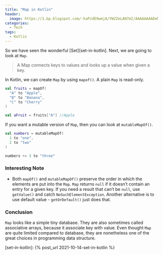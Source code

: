 ```yaml
---
title: "Map in Kotlin"
header:
  image: https://1.bp.blogspot.com/-kaPzdE9wmjA/YW2ZeLAN7mI/AAAAAAAADeM/C8_vMf0gov0iORg_vT7l9gQDkO8mq0ySgCLcBGAsYHQ/s600/511SfrjN7TL._AC_SX466_.jpg
categories:
  - Tech
tags:
  - Kotlin
---
```


So we have seen the wonderful [Set][set-in-kotlin]. Next, we are going to look at `Map`.

> A Map connects keys to values and looks up a value when given a key.

In Kotlin, we can create `Map` by using `mapof()`. A plain `Map` is read-only.

```kotlin
val fruits = mapOf(
  "A" to "Apple",
  "B" to "Banana",
  "C" to "Cherry"
)

val aFruit = fruits["A"] //Apple
```

If you want a mutable version of `Map`, then you can look at `mutableMapOf()`.

```kotlin
val numbers = mutableMapOf(
  1 to "one",
  2 to "two"
)

numbers += 3 to "three"
```

### Interesting Note

- Both `mapOf()` and `mutableMapOf()` preserve the order in which the elements are put into the `Map`.
  `Map` returns `null` if it doesn’t contain an entry for a given key. If you need a result that can’t be `null`, use `getValue()` and catch `NoSuchElementException`.
  Another alternative is to use default value - `getOrDefault()` just does that.

### Conclusion

`Map` looks like a simple tiny database. They are also sometimes called associative arrays, because it associate key with value. Even thought `Map` are quite limited compared to database, they are nonetheless one of the great choices in programming data structure.

[set-in-kotlin]: {% post_url 2021-10-14-set-in-kotlin %}
